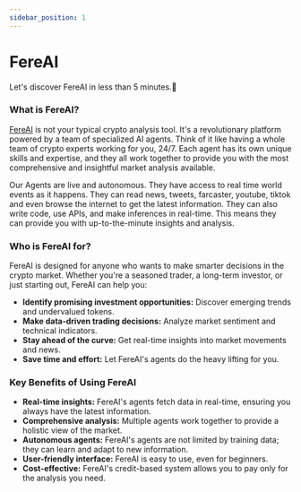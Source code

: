 ```yaml
---
sidebar_position: 1
---
```


# FereAI

Let's discover FereAI in less than 5 minutes.🤝

### What is FereAI?

[FereAI](https://www.fereai.xyz) is not your typical crypto analysis tool. It's a revolutionary platform powered by a team of specialized AI agents. Think of it like having a whole team of crypto experts working for you, 24/7. Each agent has its own unique skills and expertise, and they all work together to provide you with the most comprehensive and insightful market analysis available.

Our Agents are live and autonomous. They have access to real time world events as it happens.
They can read news, tweets, farcaster, youtube, tiktok and even browse the internet to get the latest information.
They can also write code, use APIs, and make inferences in real-time. This means they can provide you with up-to-the-minute insights and analysis.

### Who is FereAI for?

FereAI is designed for anyone who wants to make smarter decisions in the crypto market. Whether you're a seasoned trader, a long-term investor, or just starting out, FereAI can help you:

- **Identify promising investment opportunities:** Discover emerging trends and undervalued tokens.
- **Make data-driven trading decisions:** Analyze market sentiment and technical indicators.
- **Stay ahead of the curve:** Get real-time insights into market movements and news.
- **Save time and effort:** Let FereAI's agents do the heavy lifting for you.

### Key Benefits of Using FereAI

- **Real-time insights:** FereAI's agents fetch data in real-time, ensuring you always have the latest information.
- **Comprehensive analysis:** Multiple agents work together to provide a holistic view of the market.
- **Autonomous agents:** FereAI's agents are not limited by training data; they can learn and adapt to new information.
- **User-friendly interface:** FereAI is easy to use, even for beginners.
- **Cost-effective:** FereAI's credit-based system allows you to pay only for the analysis you need.


